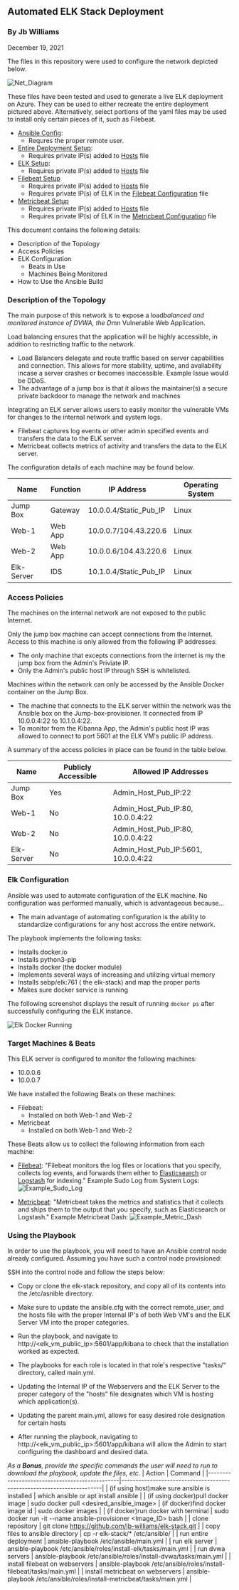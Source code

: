 ## Automated ELK Stack Deployment
### By Jb Williams
December 19, 2021

The files in this repository were used to configure the network depicted below.

![Net_Diagram](/Images/net_diagram.png)

These files have been tested and used to generate a live ELK deployment on Azure. They can be used to either recreate the entire deployment pictured above. Alternatively, select portions of the yaml files may be used to install only certain pieces of it, such as Filebeat.

  * [Ansible Config](ansible.cfg):
    * Requres the proper remote user.
  * [Entire Deployment Setup](main.yml):
    * Requires private IP(s) added to [Hosts](hosts) file
  * [ELK Setup](roles/install-elk/tasks/main.yml):
    * Requires private IP(s) added to [Hosts](hosts) file
  * [Filebeat Setup](roles/install-filebeat/tasks/main.yml)
    * Requires private IP(s) added to [Hosts](hosts) file
    * Requires private IP(s) of ELK in the [Filebeat Configuration](roles/install-filebeat/files/filebeat-config.yml) file
  * [Metricbeat Setup](roles/install-metricbeat/tasks/main.yml)
    * Requires private IP(s) added to [Hosts](hosts) file
    * Requires private IP(s) of ELK in the [Metricbeat Configuration](roles/install-metricbeat/files/metricbeat-config.yml) file

This document contains the following details:
* Description of the Topology
* Access Policies
* ELK Configuration
  * Beats in Use
  * Machines Being Monitored
* How to Use the Ansible Build


### Description of the Topology

The main purpose of this network is to expose a load*balanced and monitored instance of DVWA, the D*mn Vulnerable Web Application.

Load balancing ensures that the application will be highly accessible, in addition to restricting traffic to the network.
* Load Balancers delegate and route traffic based on server capabilities and connection. This allows for more stability, uptime, and availability incase a server crashes or becomes inaccessible. Example Issue would be DDoS.
* The advantage of a jump box is that it allows the maintainer(s) a secure private backdoor to manage the network and machines

Integrating an ELK server allows users to easily monitor the vulnerable VMs for changes to the internal network and system logs.
* Filebeat captures log events or other admin specified events and transfers the data to the ELK server.
* Metricbeat collects metrics of activity and transfers the data to the ELK server.

The configuration details of each machine may be found below.

| Name       | Function | IP Address             | Operating System |
|------------|----------|------------------------|------------------|
| Jump Box   | Gateway  | 10.0.0.4/Static_Pub_IP | Linux            |
| Web-1      | Web App  | 10.0.0.7/104.43.220.6  | Linux            |
| Web-2      | Web App  | 10.0.0.6/104.43.220.6  | Linux            |
| Elk-Server | IDS      | 10.1.0.4/Static_Pub_IP | Linux            |

### Access Policies

The machines on the internal network are not exposed to the public Internet. 

Only the jump box machine can accept connections from the Internet. Access to this machine is only allowed from the following IP addresses:
* The only machine that excepts connections from the internet is my the jump box from the Admin's Priviate IP.
* Only the Admin's public host IP through SSH is whitelisted.

Machines within the network can only be accessed by the Ansible Docker container on the Jump Box.
* The machine that connects to the ELK server within the network was the Ansible box on the Jump-box-provisioner. It connected from IP 10.0.0.4:22 to 10.1.0.4:22.
* To monitor from the Kibanna App, the Admin's public host IP was allowed to connect to port 5601 at the ELK VM's public IP address.

A summary of the access policies in place can be found in the table below.

| Name       | Publicly Accessible | Allowed IP Addresses                                        |
|------------|---------------------|-------------------------------------------------------------|
| Jump Box   | Yes                 | Admin_Host_Pub_IP:22                                        |
| Web-1      | No                  | Admin_Host_Pub_IP:80, 10.0.0.4:22                           |
| Web-2      | No                  | Admin_Host_Pub_IP:80, 10.0.0.4:22                           |
| Elk-Server | No                  | Admin_Host_Pub_IP:5601, 10.0.0.4:22                         |

### Elk Configuration

Ansible was used to automate configuration of the ELK machine. No configuration was performed manually, which is advantageous because...
* The main advantage of automating configuration is the ability to standardize configurations for any host accross the entire network.

The playbook implements the following tasks:
* Installs docker.io
* Installs python3-pip
* Installs docker (the docker module)
* Implements several ways of increasing and utilizing virtual memory
* Installs sebp/elk:761 ( the elk-stack) and map the proper ports
* Makes sure docker service is running

The following screenshot displays the result of running `docker ps` after successfully configuring the ELK instance.

![Elk Docker Running](/Images/elk-install.png)

### Target Machines & Beats
This ELK server is configured to monitor the following machines:
* 10.0.0.6
* 10.0.0.7

We have installed the following Beats on these machines:
* Filebeat:
    * Installed on both Web-1 and Web-2
* Metricbeat 
    * Installed on both Web-1 and Web-2

These Beats allow us to collect the following information from each machine:
* [Filebeat](https://www.elastic.co/guide/en/beats/filebeat/current/filebeat-overview.html):
    "Filebeat monitors the log files or locations that you specify, collects log events, and forwards them either to [Elasticsearch](https://www.elastic.co/products/elasticsearch) or [Logstash](https://www.elastic.co/products/logstash) for indexing."
Example Sudo Log from System Logs:
![Example_Sudo_Log](/Images/example_sudo_log.png)

* [Metricbeat](https://www.elastic.co/guide/en/beats/metricbeat/current/metricbeat-overview.html):
    "Metricbeat takes the metrics and statistics that it collects and ships them to the output that you specify, such as Elasticsearch or Logstash."
Example Metricbeat Dash:
![Example_Metric_Dash](/Images/example_metric_dash.png)

### Using the Playbook
In order to use the playbook, you will need to have an Ansible control node already configured. Assuming you have such a control node provisioned: 

SSH into the control node and follow the steps below:
* Copy or clone the elk-stack repository, and copy all of its contents into the /etc/asnible directory.
* Make sure to update the ansible.cfg with the correct remote_user, and the hosts file with the proper Internal IP's of both Web VM's and the ELK Server VM into the proper categories.
* Run the playbook, and navigate to http://<elk_vm_public_ip>:5601/app/kibana to check that the installation worked as expected.

* The playbooks for each role is located in that role's respective "tasks/" directory, called main.yml.
* Updating the Internal IP of the Webservers and the ELK Server to the proper category of the "hosts" file designates which VM is hosting which application(s).
* Updating the parent main.yml, allows for easy desired role designation for certain hosts
* After running the playbook, navigating to http://<elk_vm_public_ip>:5601/app/kibana will allow the Admin to start configuring the dashboard and desired data.

_As a **Bonus**, provide the specific commands the user will need to run to download the playbook, update the files, etc._
| Action                                        | Command                                                               |
|-----------------------------------------------|-----------------------------------------------------------------------|
| (if using host)make sure ansible is installed | which ansible or apt install ansible                                  |
| (if using docker)pull docker image            | sudo docker pull <desired_ansible_image>
| (if docker)find docker image id               | sudo docker images                                                    |
| (if docker)run docker with terminal           | sudo docker run -it --name ansible-provisioner <Image_ID> bash        |
| clone repository                              | git clone https://github.com/jb-williams/elk-stack.git                |
| copy files to ansible directory               | cp -r elk-stack/* /etc/ansible/                                       |
| run entire deployment                         | ansible-playbook /etc/ansible/main.yml                                |
| run elk server                                | ansible-playbook /etc/ansible/roles/install-elk/tasks/main.yml        |
| run dvwa servers                              | ansible-playbook /etc/ansible/roles/install-dvwa/tasks/main.yml       |
| install filebeat on webservers                | ansible-playbook /etc/ansible/roles/install-filebeat/tasks/main.yml   |
| install metricbeat on webservers              | ansible-playbook /etc/ansible/roles/install-metricbeat/tasks/main.yml |

